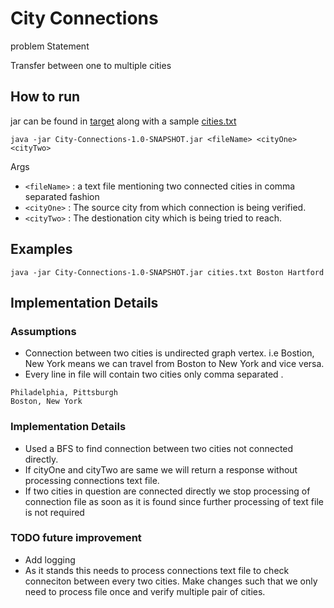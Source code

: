 # City Connections

problem Statement

Transfer between one to multiple cities

## How to run

jar can be found in  [target](https://github.com/praveen2710/City-Connections/tree/master/target) along with a sample [cities.txt](https://github.com/praveen2710/City-Connections/blob/master/target/cities.txt)

`java -jar City-Connections-1.0-SNAPSHOT.jar <fileName> <cityOne> <cityTwo>`

Args
* `<fileName>` : a text file mentioning two connected cities in comma separated fashion
* `<cityOne>` : The source city from which connection is being verified.
* `<cityTwo>` : The destionation city which is being tried to reach.

## Examples 

``java -jar City-Connections-1.0-SNAPSHOT.jar cities.txt Boston Hartford``

## Implementation Details

### Assumptions
* Connection between two cities is undirected graph vertex. i.e Bostion, New York means we can travel from Boston to New York and vice versa.
* Every line in file will contain two cities only comma separated .
```text
Philadelphia, Pittsburgh
Boston, New York
```

### Implementation Details
* Used a BFS to find connection between two cities not connected directly.
* If cityOne and cityTwo are same we will return a response without processing connections text file.
* If two cities in question are connected directly we stop processing of connection file as soon as it is found since further processing of text file is not required

### TODO future improvement
* Add logging 
* As it stands this needs to process connections text file to check conneciton between every two cities. Make changes such that we only need to process file once and verify multiple pair of cities.